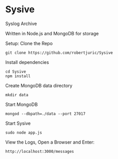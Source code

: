 Sysive
======

Syslog Archive

Written in Node.js and MongoDB for storage



Setup:
Clone the Repo

    git clone https://github.com/robertjuric/Sysive

Install dependencies

    cd Sysive   
    npm install

Create MongoDB data directory
    
    mkdir data

Start MongoDB

    mongod --dbpath=./data --port 27017

Start Sysive

    sudo node app.js

View the Logs, Open a Browser and Enter:

    http://localhost:3000/messages
